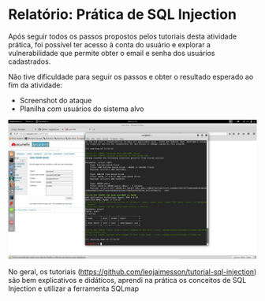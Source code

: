# Relatório: Prática de SQL Injection

Após seguir todos os passos propostos pelos tutoriais desta atividade prática, foi possível ter acesso à conta do usuário e explorar a vulnerabilidade que permite obter o email e senha dos usuários cadastrados.

Não tive dificuldade para seguir os passos e obter o resultado esperado ao fim da atividade:

- Screenshot do ataque
- Planilha com usuários do sistema alvo 


![SQL](pratica-sqlinjection.jpg)

No geral, os tutoriais (https://github.com/leojaimesson/tutorial-sql-injection) são bem explicativos e didáticos, aprendi na prática os conceitos de SQL Injection e utilizar a ferramenta SQLmap
